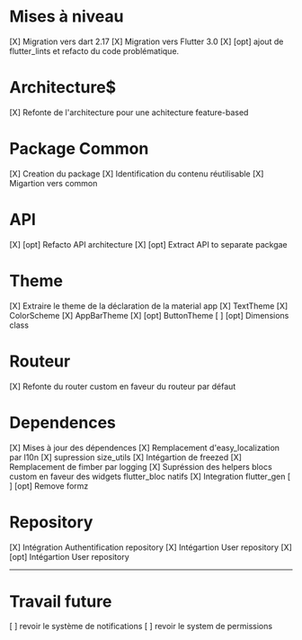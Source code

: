 # Mises à niveau
[X] Migration vers dart 2.17
[X] Migration vers Flutter 3.0
[X] [opt] ajout de flutter_lints et refacto du code problématique.

# Architecture$
[X] Refonte de l'architecture pour une achitecture feature-based

# Package Common
[X] Creation du package
[X] Identification du contenu réutilisable
[X] Migartion vers common

# API
[X] [opt] Refacto API architecture
[X] [opt] Extract API to separate packgae

# Theme
[X] Extraire le theme de la déclaration de la material app
[X] TextTheme
[X] ColorScheme
[X] AppBarTheme
[X] [opt] ButtonTheme
[ ] [opt] Dimensions class

# Routeur
[X] Refonte du router custom en faveur du routeur par défaut

# Dependences
[X] Mises à jour des dépendences 
[X] Remplacement d'easy_localization par l10n
[X] supression size_utils
[X] Intégartion de freezed
[X] Remplacement de fimber par logging
[X] Supréssion des helpers blocs custom en faveur des widgets flutter_bloc natifs
[X] Integration flutter_gen
[ ] [opt] Remove formz

# Repository
[X] Intégration Authentification repository
[X] Intégartion User repository
[X] [opt] Intégartion User repository

----

# Travail future
[ ] revoir le système de notifications
[ ] revoir le system de permissions
